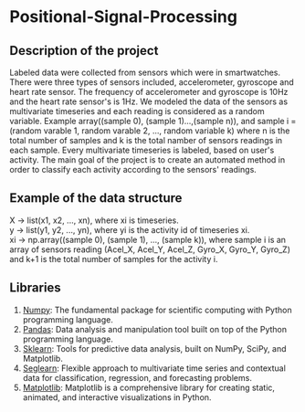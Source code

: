# Positional-Signal-Processing

## Description of the project
Labeled data were collected from sensors which were in smartwatches. There were three types of sensors included, accelerometer, gyroscope and heart rate sensor. The frequency of accelerometer and gyroscope is 10Hz and the heart rate sensor's is 1Hz. We modeled the data of the sensors as multivariate timeseries and each reading is considered as a random variable. Example array((sample 0), (sample 1)...,(sample n)), and sample i = (random varable 1, random varable 2, ..., random variable k) where n is the total number of samples and k is the total namber of sensors readings in each sample. Every multivariate timeseries is labeled, based on user's activity. The main goal of the project is to create an automated method in order to classify each activity according to the sensors' readings.

## Example of the data structure
X -> list(x1, x2, ..., xn), where xi is timeseries.  
y -> list(y1, y2, ..., yn), where yi is the activity id of timeseries xi.  
xi -> np.array((sample 0), (sample 1), ..., (sample k)), where sample i is an array of sensors reading (Acel_X, Acel_Y, Acel_Z, Gyro_X, Gyro_Y, Gyro_Z) and k+1 is the total number of samples for the activity i.  

## Libraries
1. [Numpy](https://numpy.org/): The fundamental package for scientific computing with Python programming language.
2. [Pandas](https://pandas.pydata.org/): Data analysis and manipulation tool built on top of the Python programming language.
3. [Sklearn](https://scikit-learn.org/stable): Tools for predictive data analysis, built on NumPy, SciPy, and Matplotlib.
4. [Seglearn](https://dmbee.github.io/seglearn/): Flexible approach to multivariate time series and contextual data for classification, regression, and forecasting problems.
5. [Matplotlib](https://matplotlib.org/): Matplotlib is a comprehensive library for creating static, animated, and interactive visualizations in Python.


